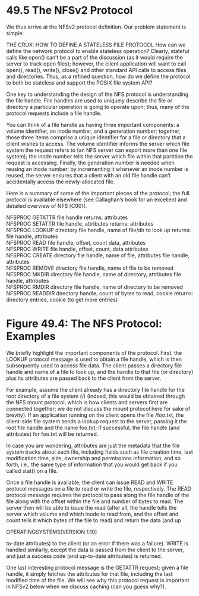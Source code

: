 # 49.5 The NFSv2 Protocol  

We thus arrive at the NFSv2 protocol definition. Our problem statement is simple:  

THE CRUX: HOW TO DEFINE A STATELESS FILE PROTOCOL How can we define the network protocol to enable stateless operation? Clearly, stateful calls like open() can’t be a part of the discussion (as it would require the server to track open files); however, the client application will want to call open(), read(), write(), close() and other standard API calls to access files and directories. Thus, as a refined question, how do we define the protocol to both be stateless and support the POSIX file system API?  

One key to understanding the design of the NFS protocol is understanding the file handle. File handles are used to uniquely describe the file or directory a particular operation is going to operate upon; thus, many of the protocol requests include a file handle.  

You can think of a file handle as having three important components: a volume identifier, an inode number, and a generation number; together, these three items comprise a unique identifier for a file or directory that a client wishes to access. The volume identifier informs the server which file system the request refers to (an NFS server can export more than one file system); the inode number tells the server which file within that partition the request is accessing. Finally, the generation number is needed when reusing an inode number; by incrementing it whenever an inode number is reused, the server ensures that a client with an old file handle can’t accidentally access the newly-allocated file.  

Here is a summary of some of the important pieces of the protocol; the full protocol is available elsewhere (see Callaghan’s book for an excellent and detailed overview of NFS [C00]).  

NFSPROC GETATTR file handle returns: attributes   
NFSPROC SETATTR file handle, attributes returns: attributes   
NFSPROC LOOKUP directory file handle, name of file/dir to look up returns: file handle, attributes   
NFSPROC READ file handle, offset, count data, attributes   
NFSPROC WRITE file handle, offset, count, data attributes   
NFSPROC CREATE directory file handle, name of file, attributes file handle, attributes   
NFSPROC REMOVE directory file handle, name of file to be removed   
NFSPROC MKDIR directory file handle, name of directory, attributes file handle, attributes   
NFSPROC RMDIR directory file handle, name of directory to be removed   
NFSPROC READDIR directory handle, count of bytes to read, cookie returns: directory entries, cookie (to get more entries)  

# Figure 49.4: The NFS Protocol: Examples  

We briefly highlight the important components of the protocol. First, the LOOKUP protocol message is used to obtain a file handle, which is then subsequently used to access file data. The client passes a directory file handle and name of a file to look up, and the handle to that file (or directory) plus its attributes are passed back to the client from the server.  

For example, assume the client already has a directory file handle for the root directory of a file system (/) (indeed, this would be obtained through the NFS mount protocol, which is how clients and servers first are connected together; we do not discuss the mount protocol here for sake of brevity). If an application running on the client opens the file /foo.txt, the client-side file system sends a lookup request to the server, passing it the root file handle and the name foo.txt; if successful, the file handle (and attributes) for foo.txt will be returned.  

In case you are wondering, attributes are just the metadata that the file system tracks about each file, including fields such as file creation time, last modification time, size, ownership and permissions information, and so forth, i.e., the same type of information that you would get back if you called stat() on a file.  

Once a file handle is available, the client can issue READ and WRITE protocol messages on a file to read or write the file, respectively. The READ protocol message requires the protocol to pass along the file handle of the file along with the offset within the file and number of bytes to read. The server then will be able to issue the read (after all, the handle tells the server which volume and which inode to read from, and the offset and count tells it which bytes of the file to read) and return the data (and up  

OPERATINGSYSTEMS[VERSION 1.10]  

to-date attributes) to the client (or an error if there was a failure). WRITE is handled similarly, except the data is passed from the client to the server, and just a success code (and up-to-date attributes) is returned.  

One last interesting protocol message is the GETATTR request; given a file handle, it simply fetches the attributes for that file, including the last modified time of the file. We will see why this protocol request is important in NFSv2 below when we discuss caching (can you guess why?).  

